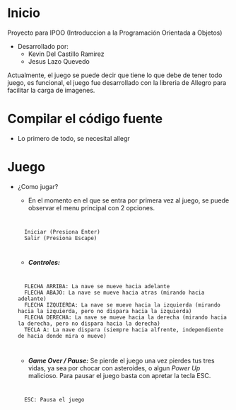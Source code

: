 # Inicio
Proyecto para IPOO (Introduccion a la Programación Orientada a Objetos)
- Desarrollado por:
  - Kevin Del Castillo Ramirez
  - Jesus Lazo Quevedo
  
Actualmente, el juego se puede decir que tiene lo que debe de tener todo juego, es funcional,
el juego fue desarrollado con la libreria de Allegro para facilitar la carga de imagenes.

# Compilar el código fuente
- Lo primero de todo, se necesital allegr

# Juego
- ¿Como jugar?
    - En el momento en el que se entra por  primera vez al juego, se puede observar el menu
    principal con 2 opciones.
    #
        Iniciar (Presiona Enter)
        Salir (Presiona Escape)
    #

    - ***Controles:***
    #
        FLECHA ARRIBA: La nave se mueve hacia adelante
        FLECHA ABAJO: La nave se mueve hacia atras (mirando hacia adelante)
        FLECHA IZQUIERDA: La nave se mueve hacia la izquierda (mirando hacia la izquierda, pero no dispara hacia la izquierda)
        FLECHA DERECHA: La nave se mueve hacia la derecha (mirando hacia la derecha, pero no dispara hacia la derecha)
        TECLA A: La nave dispara (siempre hacia alfrente, independiente de hacia donde mira o mueve)
    #
        
    - ***Game Over / Pause:***
    Se pierde el juego una vez pierdes tus tres vidas, ya sea por chocar con asteroides, o algun *Power Up* malicioso.
    Para pausar el juego basta con apretar la tecla ESC.
    #
        ESC: Pausa el juego
    #
    